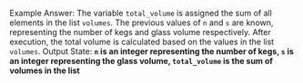 Example Answer: 
The variable `total_volume` is assigned the sum of all elements in the list `volumes`. The previous values of `n` and `s` are known, representing the number of kegs and glass volume respectively. After execution, the total volume is calculated based on the values in the list `volumes`. 
Output State: **`n` is an integer representing the number of kegs, `s` is an integer representing the glass volume, `total_volume` is the sum of volumes in the list**